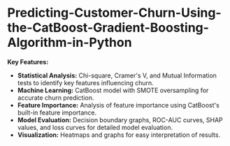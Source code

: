 # Predicting-Customer-Churn-Using-the-CatBoost-Gradient-Boosting-Algorithm-in-Python


**Key Features:**

* **Statistical Analysis:** Chi-square, Cramer's V, and Mutual Information tests to identify key features influencing churn.
* **Machine Learning:** CatBoost model with SMOTE oversampling for accurate churn prediction.
* **Feature Importance:** Analysis of feature importance using CatBoost's built-in feature importance.
* **Model Evaluation:** Decision boundary graphs, ROC-AUC curves, SHAP values, and loss curves for detailed model evaluation.
* **Visualization:** Heatmaps and graphs for easy interpretation of results.
